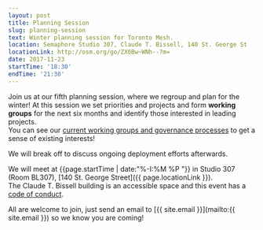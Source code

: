 ```yaml
---
layout: post
title: Planning Session
slug: planning-session
text: Winter planning session for Toronto Mesh.
location: Semaphore Studio 307, Claude T. Bissell, 140 St. George St  
locationLink: http://osm.org/go/ZX6Bw~WNh--?m=
date: 2017-11-23
startTime: '18:30'
endTime: '21:30'
---
```


Join us at our fifth planning session, where we regroup and plan for the winter! At this session we set priorities and projects and form **working groups** for the next six months and identify those interested in leading projects.  
You can see our [current working groups and governance processes](https://github.com/tomeshnet/documents/blob/master/governance/coordination-structure.md) to get a sense of existing interests!

We will break off to discuss ongoing deployment efforts afterwards.

We will meet at {{page.startTime | date:"%-I:%M %P "}} in Studio 307 (Room BL307), [140 St. George Street]({{ page.locationLink }}).  
The Claude T. Bissell building is an accessible space and this event has a [code of conduct](/code-of-conduct/).

All are welcome to join, just send an email to [{{ site.email }}](mailto:{{ site.email }}) so we know you are coming!
